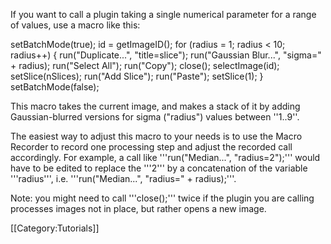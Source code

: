 If you want to call a plugin taking a single numerical parameter for a range of values, use a macro like this:

<source lang="java" hint="it's really the macro language">
setBatchMode(true);
id = getImageID();
for (radius = 1; radius < 10; radius++) {
	run("Duplicate...", "title=slice");
	run("Gaussian Blur...", "sigma=" + radius);
	run("Select All");
	run("Copy");
	close();
	selectImage(id);
	setSlice(nSlices);
	run("Add Slice");
	run("Paste");
	setSlice(1);
}
setBatchMode(false);
</source>

This macro takes the current image, and makes a stack of it by adding Gaussian-blurred versions for sigma ("radius") values between ''1..9''.

The easiest way to adjust this macro to your needs is to use the Macro Recorder to record one processing step and adjust the recorded call accordingly. For example, a call like '''run("Median...", "radius=2");''' would have to be edited to replace the '''2''' by a concatenation of the variable '''radius''', i.e. '''run("Median...", "radius=" + radius);'''.

Note: you might need to call '''close();''' twice if the plugin you are calling processes images not in place, but rather opens a new image.

[[Category:Tutorials]]
